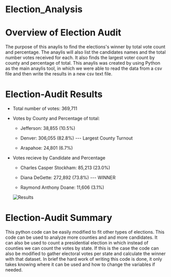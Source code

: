 # Election_Analysis

# Overview of Election Audit
The purpose of this anaylis to find the elections's winner by total vote count and percentage. The anaylis will also list the candidates names and the total number votes received for each. It also finds the largest voter count by county and percentage of total. This anaylis was created by using Python as the main anaylis tool, in which we were able to read the data from a csv file and then write the results in a new csv text file. 

# Election-Audit Results

* Total number of votes: 369,711

* Votes by County and Percentage of total:

  * Jefferson:  38,855 (10.5%)

  * Denver: 306,055 (82.8%) --- Largest County Turnout

  * Arapahoe: 24,801 (6.7%)

* Votes recieve by Candidate and Percentage

  * Charles Casper Stockham: 85,213 (23.0%)

  * Diana DeGette: 272,892 (73.8%) --- WINNER

  * Raymond Anthony Doane: 11,606 (3.1%)
  
  ![Results](https://user-images.githubusercontent.com/95899763/150726035-a3a2f916-3a2a-4377-a312-dce0b9fb871d.PNG)
 
 # Election-Audit Summary
 This python code can be easily modified to fit other types of elections. This code can be used to analyze more counties and and more candidates. It can also be used to count a presidential election in which instead of counties we can count the votes by state. If this is the case the code can also be modified to gather electoral votes per state and calculate the winner with that dataset. In brief the hard work of writing this code is done, it only takes knowing where it can be used and how to change the variables if needed.  
